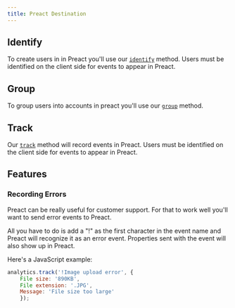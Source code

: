 ```yaml
---
title: Preact Destination
---
```



## Identify

To create users in in Preact you'll use our [`identify`](/docs/connections/spec/identify) method. Users must be identified on the client side for events to appear in Preact.


## Group

To group users into accounts in preact you'll use our [`group`](/docs/connections/spec/group) method.


## Track

Our [`track`](/docs/connections/spec/track) method will record events in Preact. Users must be identified on the client side for events to appear in Preact.


## Features

### Recording Errors

Preact can be really useful for customer support. For that to work well you'll want to send error events to Preact.

All you have to do is add a "!" as the first character in the event name and Preact will recognize it as an error event. Properties sent with the event will also show up in Preact.

Here's a JavaScript example:
```javascript
analytics.track('!Image upload error', {
    File size: '890KB',
    File extension: '.JPG',
    Message: 'File size too large'
    });
```
